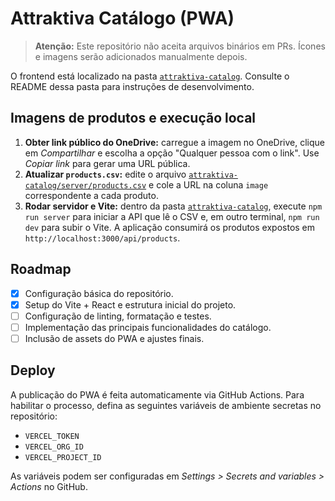 # Attraktiva Catálogo (PWA)

> **Atenção:** Este repositório não aceita arquivos binários em PRs. Ícones e imagens serão adicionados manualmente depois.

O frontend está localizado na pasta [`attraktiva-catalog`](./attraktiva-catalog). Consulte o README dessa pasta para instruções de desenvolvimento.

## Imagens de produtos e execução local

1. **Obter link público do OneDrive:** carregue a imagem no OneDrive, clique em *Compartilhar* e escolha a opção "Qualquer pessoa com o link". Use *Copiar link* para gerar uma URL pública.
2. **Atualizar `products.csv`:** edite o arquivo [`attraktiva-catalog/server/products.csv`](./attraktiva-catalog/server/products.csv) e cole a URL na coluna `image` correspondente a cada produto.
3. **Rodar servidor e Vite:** dentro da pasta [`attraktiva-catalog`](./attraktiva-catalog), execute `npm run server` para iniciar a API que lê o CSV e, em outro terminal, `npm run dev` para subir o Vite. A aplicação consumirá os produtos expostos em `http://localhost:3000/api/products`.

## Roadmap

- [x] Configuração básica do repositório.
- [x] Setup do Vite + React e estrutura inicial do projeto.
- [ ] Configuração de linting, formatação e testes.
- [ ] Implementação das principais funcionalidades do catálogo.
- [ ] Inclusão de assets do PWA e ajustes finais.

## Deploy

A publicação do PWA é feita automaticamente via GitHub Actions. Para habilitar o processo, defina as seguintes variáveis de ambiente secretas no repositório:

- `VERCEL_TOKEN`
- `VERCEL_ORG_ID`
- `VERCEL_PROJECT_ID`

As variáveis podem ser configuradas em *Settings > Secrets and variables > Actions* no GitHub.
